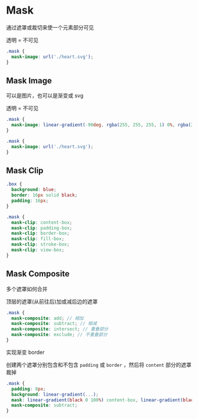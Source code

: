 # Mask

<script setup>
import MaskBase from './Base.vue'
import MaskImage from './Image.vue'
import MaskClip from './Clip.vue'
import GradientBorder from './GradientBorder.vue'
</script>

通过遮罩或裁切来使一个元素部分可见

透明 = 不可见

<MaskBase />

```css
.mask {
  mask-image: url('./heart.svg');
}
```

## Mask Image

可以是图片，也可以是渐变或 svg

透明 = 不可见

<MaskImage />

```css
.mask {
  mask-image: linear-gradient(-90deg, rgba(255, 255, 255, 1) 0%, rgba(255, 255, 255, 0) 70%);
}

.mask {
  mask-image: url('./heart.svg');
}
```

## Mask Clip

<MaskClip />

```scss
.box {
  background: blue;
  border: 16px solid black;
  padding: 16px;
}

.mask {
  mask-clip: content-box;
  mask-clip: padding-box;
  mask-clip: border-box;
  mask-clip: fill-box;
  mask-clip: stroke-box;
  mask-clip: view-box;
}
```

## Mask Composite

多个遮罩如何合并

顶层的遮罩(从前往后)加或减后边的遮罩

```scss
.mask {
  mask-composite: add; // 相加
  mask-composite: subtract; // 相减
  mask-composite: intersect; // 重叠部分
  mask-composite: exclude; // 不重叠部分
}
```

实现渐变 border

创建两个遮罩分别包含和不包含 `padding` 或 `border` ，然后将 `content` 部分的遮罩裁掉

<GradientBorder />

```scss
.mask {
  padding: 8px;
  background: linear-gradient(...);
  mask: linear-gradient(black 0 100%) content-box, linear-gradient(black 0 100%);
  mask-composite: subtract;
}
```
